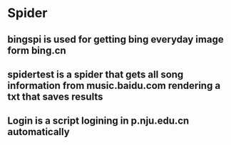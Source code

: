 # Spider
## bingspi is used for getting bing everyday image form bing.cn
## spidertest is a spider that gets all song information from music.baidu.com rendering a txt that saves results
## Login is a script logining in p.nju.edu.cn automatically
